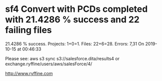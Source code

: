 # sf4 Convert with PCDs completed with 21.4286 % success and 22 failing files

21.4286 % success. Projects: 1+0=1.  Files: 22+6=28. Errors: 7,31  On 2019-10-15 at 00:46:33



Please see: aws s3 sync s3://salesforce.dita/results4 or exchange.ryffine/users/aws/salesForce/4/

http://www.ryffine.com
